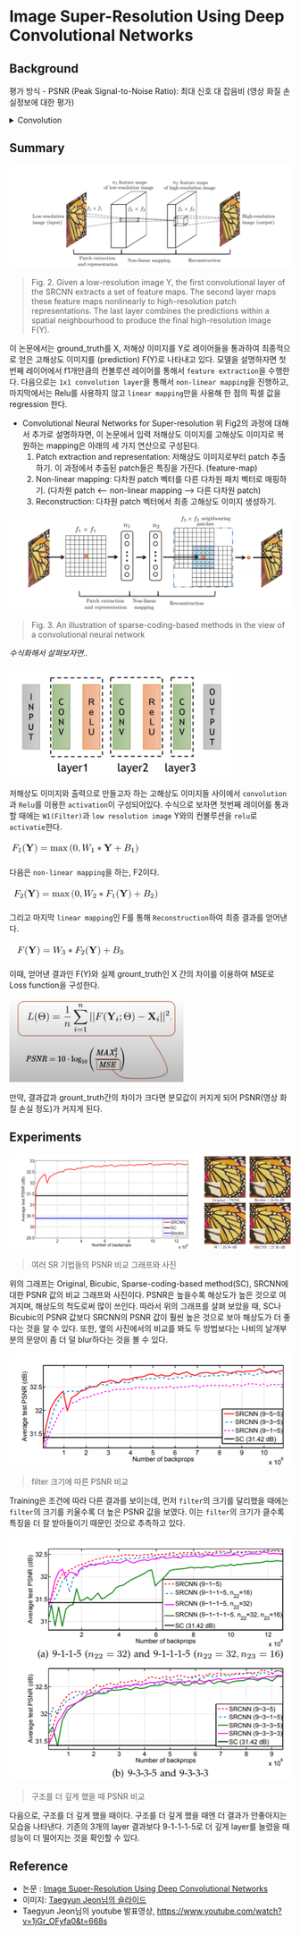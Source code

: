 # Image Super-Resolution Using Deep Convolutional Networks

## Background
평가 방식
	- PSNR (Peak Signal-to-Noise Ratio): 최대 신호 대 잡음비 (영상 화질 손실정보에 대한 평가)

<details>
<summary> Convolution </summary>
컨볼루션이란...  
정보를 섞는 것으로 상상할 수 있다. 어떠한 특정한 룰에 따라 2개의 양동이에 나뉘어져있던 정보를 하나의 양동이에 섞는다. 각각의 양동이는 그 자신의 룰을 갖고 있고, 그것을 통해 어떻게 정보들이 하나의 양동이에 서로 섞이는지 알려준다. 즉, 컨볼루션은 2개의 정보가 서로 섞이는 순서가 있는 절차이다.

이미지에 컨볼루션을 적용할 때, 첫번째 양동이에는 너비와 높이를 가진 원본 이미지(3차원 행렬의 픽셀 전체)가 들어가고, rgb 색상 채널들이 하나의 행렬이 된다. 두번째 양동이에는 컨볼루션 커널이 있고, 이는 실수의 단일 행렬로 이루어져 있으며 어떻게 원본 이미지와 커널을 컨볼루션 연산에 의해서 섞는지에 대한 룰로써 크기와 패턴들이 구성된다. 이 커널의 출력은 피쳐 맵이라고 불리는 이미지이다. (특징을 추출해 내는 것)

<img src="./img/1/1-convolution.png" width=400px/>
</details>

## Summary
<img src="./img/1/1-fig2.PNG" width=600px/>  

> Fig. 2. Given a low-resolution image Y, the first convolutional layer of the SRCNN extracts a set of feature maps. The
second layer maps these feature maps nonlinearly to high-resolution patch representations. The last layer combines
the predictions within a spatial neighbourhood to produce the final high-resolution image F(Y).  

이 논문에서는  ground_truth를 X, 저해상 이미지를 Y로 레이어들을 통과하여 최종적으로 얻은 고해상도 이미지를 (prediction) F(Y)로 나타내고 있다. 모델을 설명하자면 첫번째 레이어에서 f1개만큼의 컨볼루션 레이어를 통해서 `feature extraction`을 수행한다. 다음으로는 `1x1 convolution layer`을 통해서 `non-linear mapping`을 진행하고, 마지막에서는 Relu를 사용하지 않고 `linear mapping`만을 사용해 한 점의 픽셀 값을 regression 한다.  

* Convolutional Neural Networks for Super-resolution
위 Fig2의 과정에 대해서 추가로 설명하자면, 이 논문에서 입력 저해상도 이미지를 고해상도 이미지로 복원하는 mapping은 아래의 세 가지 연산으로 구성된다.  
	1. Patch extraction and representation: 저해상도 이미지로부터 patch 추출하기. 이 과정에서 추출된 patch들은 특징을 가진다. (feature-map)
	2. Non-linear mapping: 다차원 patch 벡터를 다른 다차원 패치 벡터로 매핑하기. (다차원 patch <-- non-linear mapping --> 다른 다차원 patch)
	3. Reconstruction: 다차원 patch 벡터에서 최종 고해상도 이미지 생성하기.

<img src="./img/1/1-fig3.PNG" width=600px/>  

> Fig. 3. An illustration of sparse-coding-based methods in the view of a convolutional neural network  

*수식화해서 살펴보자면..*
<p></p>
<img src="./img/1/1-핵심_아이디어.PNG" width="400px" height="200px"/>

저해상도 이미지와 출력으로 만들고자 하는 고해상도 이미지들 사이에서 `convolution`과 `Relu`를 이용한 `activation`이 구성되어있다. 수식으로 보자면 첫번째 레이어를 통과할 때에는 `W1(Filter)`과 `low resolution image` Y와의 컨볼루션을 `relu`로 `activatie`한다.

<img src="./img/1/1-수식1.png" height=30px/>  


 다음은 `non-linear mapping`을 하는, F2이다.

<img src="./img/1/1-수식2.png" height=30px/>  

그리고 마지막 `linear mapping`인 F를 통해 `Reconstruction`하여 최종 결과를 얻어낸다.

<img src="./img/1/1-수식3.png" height=30px/>  

이때, 얻어낸 결과인 F(Y)와 실제 grount_truth인 X 간의 차이를 이용하여 MSE로 Loss function을 구성한다.

<img src="./img/1/1-loss_function.PNG" height="150px"/>   


 만약, 결과값과 grount_truth간의 차이가 크다면 분모값이 커지게 되어 PSNR(영상 화질 손실 정도)가 커지게 된다.


## Experiments
<img src="./img/1/1-여러 SR 기법들의 PSNR 비교 그래프와 사진.png"/>  

> 여러 SR 기법들의 PSNR 비교 그래프와 사진  


위의 그래프는 Original, Bicubic, Sparse-coding-based method(SC), SRCNN에 대한 PSNR 값의 비교 그래프와 사진이다. PSNR은 높을수록 해상도가 높은 것으로 여겨지며, 해상도의 척도로써 많이 쓰인다. 따라서 위의 그래프를 살펴 보았을 때, SC나 Bicubic의 PSNR 값보다 SRCNN의 PSNR 값이 훨씬 높은 것으로 보아 해상도가 더 좋다는 것을 알 수 있다. 또한, 옆의 사진에서의 비교를 봐도 두 방법보다는 나비의 날개부분의 문양이 좀 더 덜 blur하다는 것을 볼 수 있다.

<img src="./img/1/1-filter 크기에 따른 비교.png"/>

> filter 크기에 따른 PSNR 비교

Training은 조건에 따라 다른 결과를 보이는데, 먼저 `filter`의 크기를 달리했을 때에는 `filter`의 크기를 키울수록 더 높은 PSNR 값을 보였다. 이는 `filter`의 크기가 클수록 특징을 더 잘 받아들이기 때문인 것으로 추측하고 있다.

<img src="./img/1/1-구조를 깊게 했을 때.png"/>

> 구조를 더 깊게 했을 때 PSNR 비교

다음으로, 구조를 더 깊게 했을 때이다. 구조를 더 깊게 했을 때엔 더 결과가 안좋아지는 모습을 나타낸다. 기존의 3개의 layer 결과보다 9-1-1-1-5로 더 깊게 layer를 늘렸을 때 성능이 더 떨어지는 것을 확인할 수 있다.




## Reference
* 논문 : [Image Super-Resolution Using Deep Convolutional Networks](https://arxiv.org/pdf/1501.00092.pdf)
* 이미지: [Taegyun Jeon님의 슬라이드](https://www.slideshare.net/TaegyunJeon1/pr12-image-super-resolution-using-deep-convolutional-networks)   
* Taegyun Jeon님의 youtube 발표영상, https://www.youtube.com/watch?v=1jGr_OFyfa0&t=668s
